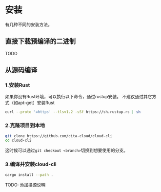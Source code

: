 # 安装

有几种不同的安装方法。

## 直接下载预编译的二进制
TODO

## 从源码编译

### 1.安装Rust
如果你没有Rust环境，可以执行以下命令，通过rustup安装。
不建议通过其它方式（如apt-get）安装Rust
```bash
curl --proto '=https' --tlsv1.2 -sSf https://sh.rustup.rs | sh
```

### 2.克隆项目到本地

```bash
git clone https://github.com/cita-cloud/cloud-cli
cd cloud-cli
```

这时候可以通过`git checkout <branch>`切换到想要使用的分支。

### 3.编译并安装cloud-cli

```bash
cargo install --path .
```

TODO: 添加换源说明
